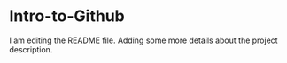 # Intro-to-Github

I am editing the README file. Adding some more details about the project description. 
